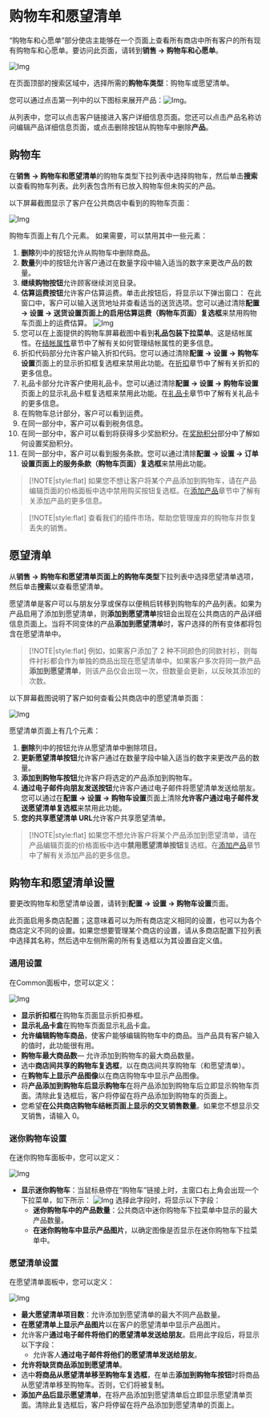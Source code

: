 
# 购物车和愿望清单




“购物车和心愿单”部分使店主能够在一个页面上查看所有商店中所有客户的所有现有购物车和心愿单。要访问此页面，请转到**销售 → 购物车和心愿单**。

![Img](./FILES/want-list.md/img-20240731145450.png)

在页面顶部的搜索区域中，选择所需的**购物车类型**：购物车或愿望清单。

您可以通过点击第一列中的以下图标来​​展开产品：![Img](./FILES/want-list.md/img-20240731145503.png)。

从列表中，您可以点击客户链接进入客户详细信息页面。您还可以点击产品名称访问编辑产品详细信息页面，或点击删除按钮从购物车中删除**产品**。

## 购物车

在**销售 → 购物车和愿望清单**的购物车类型下拉列表中选择购物车，然后单击**搜索**以查看购物车列表。此列表包含所有已放入购物车但未购买的产品。

以下屏幕截图显示了客户在公共商店中看到的购物车页面：

![Img](./FILES/want-list.md/img-20240731145552.png)

购物车页面上有几个元素。 如果需要，可以禁用其中一些元素：

1. **删除**列中的按钮允许从购物车中删除商品。
2. **数量**列中的按钮允许客户通过在数量字段中输入适当的数字来更改产品的数量。
3. **继续购物按钮**允许顾客继续浏览目录。
4. **估算运费按钮**允许客户估算运费。单击此按钮后，将显示以下弹出窗口： 在此窗口中，客户可以输入送货地址并查看适当的送货选项。您可以通过清除**配置 → 设置 → 送货设置页面上的启用估算运费（购物车页面）复选框**来禁用购物车页面上的运费估算。
![Img](./FILES/want-list.md/img-20240731145646.png)
5. 您可以在上面提供的购物车屏幕截图中看到**礼品包装下拉菜单**。这是结帐属性。在[结帐属性](./结帐属性.md)章节中了解有关如何管理结帐属性的更多信息。
6. 折扣代码部分允许客户输入折扣代码。您可以通过清除**配置 → 设置 → 购物车设置**页面上的显示折扣框复选框来禁用此功能。在[折扣](./折扣.md)章节中了解有关折扣的更多信息。
7. 礼品卡部分允许客户使用礼品卡。您可以通过清除**配置 → 设置 → 购物车设置**页面上的显示礼品卡框复选框来禁用此功能。在[礼品卡](./礼品卡.md)章节中了解有关礼品卡的更多信息。
8. 在购物车总计部分，客户可以看到运费。
9. 在同一部分中，客户可以看到税务信息。
10. 在同一部分中，客户可以看到将获得多少奖励积分。在[奖励积分](./积分.md)部分中了解如何设置奖励积分。
11. 在同一部分中，客户可以看到服务条款。您可以通过清除**配置 → 设置 → 订单设置页面上的服务条款（购物车页面）复选框**来禁用此功能。

> [!NOTE|style:flat]
> 如果您不想让客户将某个产品添加到购物车，请在产品编辑页面的价格面板中选中禁用购买按钮复选框。在[添加产品](./产品.md#添加产品)章节中了解有关添加产品的更多信息。


> [!NOTE|style:flat]
> 查看我们的插件市场，帮助您管理废弃的购物车并恢复丢失的销售。


## 愿望清单

从**销售 → 购物车和愿望清单页面上的购物车类型**下拉列表中选择愿望清单选项，然后单击**搜索**以查看愿望清单。

愿望清单是客户可以与朋友分享或保存以便稍后转移到购物车的产品列表。如果为产品启用了添加到愿望清单，则**添加到愿望清单**按钮会出现在公共商店的产品详细信息页面上。当将不同变体的产品**添加到愿望清单**时，客户选择的所有变体都将包含在愿望清单中。

> [!NOTE|style:flat]
> 例如，如果客户添加了 2 种不同颜色的同款衬衫，则每件衬衫都会作为单独的商品出现在愿望清单中。如果客户多次将同一款产品**添加到愿望清单**，则该产品仅会出现一次，但数量会更新，以反映其添加的次数。


以下屏幕截图说明了客户如何查看公共商店中的愿望清单页面：

![Img](./FILES/want-list.md/img-20240731145904.png)

愿望清单页面上有几个元素：

1. **删除**列中的按钮允许从愿望清单中删除项目。
2. **更新愿望清单按钮**允许客户通过在数量字段中输入适当的数字来更改产品的数量。
3. **添加到购物车按钮**允许客户将选定的产品添加到购物车。
4. **通过电子邮件向朋友发送按钮**允许客户通过电子邮件将愿望清单发送给朋友。您可以通过在**配置 → 设置 → 购物车设置**页面上清除**允许客户通过电子邮件发送愿望清单复选框**来禁用此功能。
5. **您的共享愿望清单 URL**允许客户共享愿望清单。

> [!NOTE|style:flat]
> 如果您不想允许客户将某个产品添加到愿望清单，请在产品编辑页面的价格面板中选中**禁用愿望清单按钮**复选框。在[添加产品](./产品.md#添加产品)章节中了解有关添加产品的更多信息。


## 购物车和愿望清单设置

要更改购物车和愿望清单设置，请转到**配置 → 设置 → 购物车设置**页面。

此页面启用多商店配置；这意味着可以为所有商店定义相同的设置，也可以为各个商店定义不同的设置。如果您想要管理某个商店的设置，请从多商店配置下拉列表中选择其名称，然后选中左侧所需的所有复选框以为其设置自定义值。

### 通用设置

在Common面板中，您可以定义：

![Img](./FILES/want-list.md/img-20240731150037.png)

- **显示折扣框**在购物车页面显示折扣券框。
- **显示礼品卡盒**在购物车页面显示礼品卡盒。
- **允许编辑购物车商品**，使客户能够编辑购物车中的商品。当产品具有客户输入的值时，此功能很有用。
- **购物车最大商品数**— 允许添加到购物车的最大商品数量。
- 选中**商店间共享的购物车复选框**，以在商店间共享购物车（和愿望清单）。
- 在**购物车上显示产品图像**以在商店购物车中显示产品图像。
- 将**产品添加到购物车后显示购物车**在将产品添加到购物车后立即显示购物车页面。清除此复选框后，客户将停留在将产品添加到购物车的页面上。
- 您希望**在公共商店购物车结帐页面上显示的交叉销售数量**。如果您不想显示交叉销售，请输入 0。

### 迷你购物车设置

在迷你购物车面板中，您可以定义：

![Img](./FILES/want-list.md/img-20240731150111.png)

- **显示迷你购物车**：当鼠标悬停在“购物车”链接上时，主窗口右上角会出现一个下拉菜单，如下所示：
![Img](./FILES/want-list.md/img-20240731150120.png)
选择此字段时，将显示以下字段：
    - **迷你购物车中的产品数量**：公共商店中迷你购物车下拉菜单中显示的最大产品数量。
    - **在迷你购物车中显示产品图片**，以确定图像是否显示在迷你购物车下拉菜单中。

### 愿望清单设置

在愿望清单面板中，您可以定义：

![Img](./FILES/want-list.md/img-20240731150151.png)

- **最大愿望清单项目数**：允许添加到愿望清单的最大不同产品数量。
- **在愿望清单上显示产品图片**以在客户的愿望清单中显示产品图片。
- 允许客户**通过电子邮件将他们的愿望清单发送给朋友**。启用此字段后，将显示以下字段：
    - 允许客人**通过电子邮件将他们的愿望清单发送给朋友**。
- **允许将缺货商品添加到愿望清单**。
- 选中**将商品从愿望清单移至购物车复选框**，在单击**添加到购物车按钮**时将商品从愿望清单移至购物车。否则，它们将被复制。
- **添加产品后显示愿望清单**，在将产品添加到愿望清单后立即显示愿望清单页面。清除此复选框后，客户将停留在将产品添加到愿望清单的页面上。
